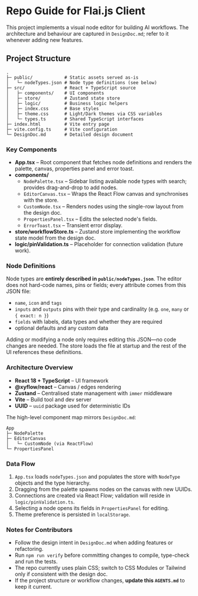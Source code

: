 # Repo Guide for Flai.js Client

This project implements a visual node editor for building AI workflows. The architecture and behaviour are captured in `DesignDoc.md`; refer to it whenever adding new features.

## Project Structure

```
.
├─ public/            # Static assets served as-is
│   └─ nodeTypes.json # Node type definitions (see below)
├─ src/               # React + TypeScript source
│   ├─ components/    # UI components
│   ├─ store/         # Zustand state store
│   ├─ logic/         # Business logic helpers
│   ├─ index.css      # Base styles
│   ├─ theme.css      # Light/Dark themes via CSS variables
│   └─ types.ts       # Shared TypeScript interfaces
├─ index.html         # Vite entry page
├─ vite.config.ts     # Vite configuration
└─ DesignDoc.md       # Detailed design document
```

### Key Components
- **App.tsx** – Root component that fetches node definitions and renders the palette, canvas, properties panel and error toast.
- **components/**
  - `NodePalette.tsx` – Sidebar listing available node types with search; provides drag-and-drop to add nodes.
  - `EditorCanvas.tsx` – Wraps the React Flow canvas and synchronises with the store.
  - `CustomNode.tsx` – Renders nodes using the single-row layout from the design doc.
  - `PropertiesPanel.tsx` – Edits the selected node's fields.
  - `ErrorToast.tsx` – Transient error display.
- **store/workflowStore.ts** – Zustand store implementing the workflow state model from the design doc.
- **logic/pinValidation.ts** – Placeholder for connection validation (future work).

### Node Definitions
Node types are **entirely described in `public/nodeTypes.json`**. The editor does not hard-code names, pins or fields; every attribute comes from this JSON file:
- `name`, `icon` and `tags`
- `inputs` and `outputs` pins with their type and cardinality (e.g. `one`, `many` or `{ exact: n }`)
- `fields` with labels, data types and whether they are required
- optional defaults and any custom data

Adding or modifying a node only requires editing this JSON—no code changes are needed. The store loads the file at startup and the rest of the UI references these definitions.

### Architecture Overview
- **React 18 + TypeScript** – UI framework
- **@xyflow/react** – Canvas / edges rendering
- **Zustand** – Centralised state management with `immer` middleware
- **Vite** – Build tool and dev server
- **UUID** – `uuid` package used for deterministic IDs

The high-level component map mirrors `DesignDoc.md`:

```
App
├─ NodePalette
├─ EditorCanvas
│   └─ CustomNode (via ReactFlow)
└─ PropertiesPanel
```

### Data Flow
1. `App.tsx` loads `nodeTypes.json` and populates the store with `NodeType` objects and the type hierarchy.
2. Dragging from the palette spawns nodes on the canvas with new UUIDs.
3. Connections are created via React Flow; validation will reside in `logic/pinValidation.ts`.
4. Selecting a node opens its fields in `PropertiesPanel` for editing.
5. Theme preference is persisted in `localStorage`.

### Notes for Contributors
- Follow the design intent in `DesignDoc.md` when adding features or refactoring.
- Run `npm run verify` before committing changes to compile, type-check and run the tests.
- The repo currently uses plain CSS; switch to CSS Modules or Tailwind only if consistent with the design doc.
- If the project structure or workflow changes, **update this `AGENTS.md`** to keep it current.

